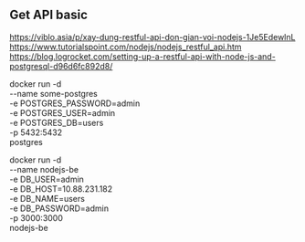 ## Get API basic
https://viblo.asia/p/xay-dung-restful-api-don-gian-voi-nodejs-1Je5EdewlnL
https://www.tutorialspoint.com/nodejs/nodejs_restful_api.htm
https://blog.logrocket.com/setting-up-a-restful-api-with-node-js-and-postgresql-d96d6fc892d8/


docker run -d \
    --name some-postgres \
    -e POSTGRES_PASSWORD=admin \
    -e POSTGRES_USER=admin \
    -e POSTGRES_DB=users \
    -p 5432:5432 \
    postgres

docker run -d \
    --name nodejs-be \
    -e DB_USER=admin \
    -e DB_HOST=10.88.231.182 \
    -e DB_NAME=users \
    -e DB_PASSWORD=admin \
    -p 3000:3000 \
    nodejs-be
